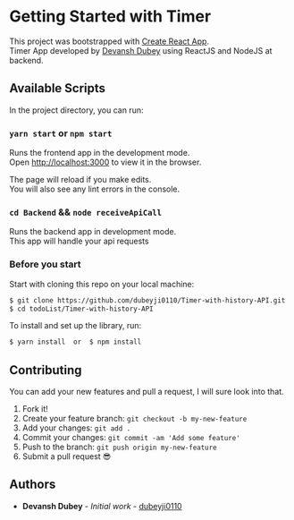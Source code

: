 # Getting Started with Timer

This project was bootstrapped with [Create React App](https://github.com/facebook/create-react-app).\
Timer App developed by [Devansh Dubey](https://github.com/dubyeji0110) using ReactJS and NodeJS at backend.

## Available Scripts

In the project directory, you can run:

### `yarn start` or `npm start`

Runs the frontend app in the development mode.\
Open [http://localhost:3000](http://localhost:3000) to view it in the browser.

The page will reload if you make edits.\
You will also see any lint errors in the console.

### `cd Backend` && `node receiveApiCall`

Runs the backend app in development mode.\
This app will handle your api requests

### Before you start

Start with cloning this repo on your local machine:

```sh
$ git clone https://github.com/dubeyji0110/Timer-with-history-API.git
$ cd todoList/Timer-with-history-API
```

To install and set up the library, run:

```sh
$ yarn install  or  $ npm install
```

## Contributing

You can add your new features and pull a request, I will sure look into that.

1.  Fork it!
2.  Create your feature branch: `git checkout -b my-new-feature`
3.  Add your changes: `git add .`
4.  Commit your changes: `git commit -am 'Add some feature'`
5.  Push to the branch: `git push origin my-new-feature`
6.  Submit a pull request :sunglasses:

## Authors

-   **Devansh Dubey** - _Initial work_ - [dubeyji0110](https://github.com/dubeyji0110)
